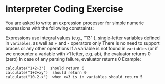 # Interpreter Coding Exercise
You are asked to write an expression processor for simple numeric expressions with the following constraints:

Expressions use integral values (e.g., "13" ), single-letter variables defined in `variables`, as well as + and - operators only
There is no need to support braces or any other operations
If a variable is not found in `variables`  (or if we encounter a variable with >1 letter, e.g. ab), the evaluator returns 0 (zero)
In case of any parsing failure, evaluator returns 0
Example:
```
calculate("1+2+3")  should return 6
calculate("1+2+xy")  should return 0
calculate("10-2-x")  when x=3 is in variables should return 5
```